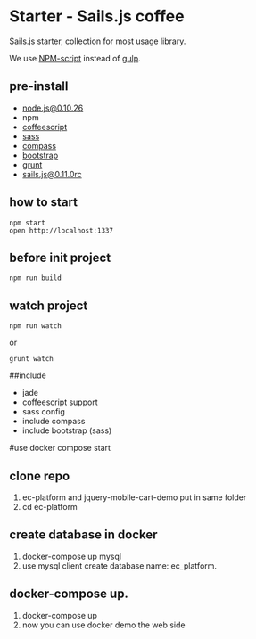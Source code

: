 Starter - Sails.js coffee
=========================

Sails.js starter, collection for most usage library.

We use [NPM-script](https://docs.npmjs.com/misc/scripts) instead of [gulp](http://gulpjs.com/).

pre-install
-----------

-	node.js@0.10.26
-	npm
-	[coffeescript](http://coffeescript.org/)
-	[sass](http://sass-lang.com/install)
-	[compass](http://compass-style.org/install/)
-	[bootstrap](https://github.com/twbs/bootstrap-sass)
-	[grunt](http://gruntjs.com/)
-	[sails.js@0.11.0rc](http://sailsjs.org/)

how to start
------------

```
npm start
open http://localhost:1337
```

before init project
-------------------

```
npm run build
```

watch project
-------------

```
npm run watch
```

or

```
grunt watch
```

##include

-	jade
-	coffeescript support
-	sass config
-	include compass
-	include bootstrap (sass)

#use docker compose start

clone repo
----------

1.	ec-platform and jquery-mobile-cart-demo put in same folder
2.	cd ec-platform

create database in docker
-------------------------

1.	docker-compose up mysql
2.	use mysql client create database name: ec_platform.

docker-compose up.
------------------

1.	docker-compose up
2.	now you can use docker demo the web side
